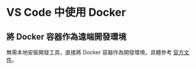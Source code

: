# VS Code 中使用 Docker

## 將 Docker 容器作為遠端開發環境

無需本地安裝開發工具，直接將 Docker 容器作為開發環境，具體參考 [官方文件](https://code.visualstudio.com/docs/remote/containers)。
